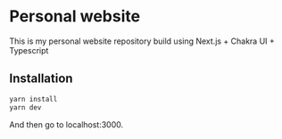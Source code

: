 # Personal website

This is my personal website repository build using Next.js + Chakra UI + Typescript

## Installation

```bash
yarn install
yarn dev
```

And then go to localhost:3000.
